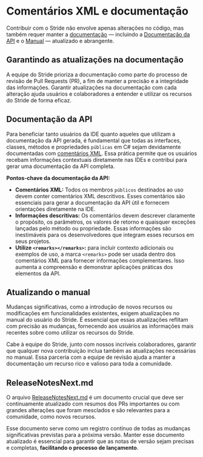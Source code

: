 # Comentários XML e documentação

Contribuir com o Stride não envolve apenas alterações no código, mas também requer manter a [documentação](https://doc.stride3d.net/latest/en/index.html) — incluindo a [Documentação da API](https://doc.stride3d.net/latest/en/api/index.html) e o [Manual](https://doc.stride3d.net/latest/en/manual/index.html) — atualizado e abrangente.

## Garantindo as atualizações na documentação

A equipe do Stride prioriza a documentação como parte do processo de revisão de Pull Requests (PR), a fim de manter a precisão e a integridade das informações. Garantir atualizações na documentação com cada alteração ajuda usuários e colaboradores a entender e utilizar os recursos do Stride de forma eficaz.

## Documentação da API

Para beneficiar tanto usuários da IDE quanto aqueles que utilizam a documentação da API gerada, é fundamental que todas as interfaces, classes, métodos e propriedades `públicas` em C# sejam devidamente documentadas com [comentários XML](https://dotnet.github.io/docfx/docs/basic-concepts.html). Essa prática permite que os usuários recebam informações contextuais diretamente nas IDEs e contribui para gerar uma documentação da API completa.

**Pontos-chave da documentação da API:**

- **Comentários XML:** Todos os membros `públicos` destinados ao uso devem conter comentários XML descritivos. Esses comentários são essenciais para gerar a documentação da API útil e fornecem orientações diretamente na IDE.
- **Informações descritivas:** Os comentários devem descrever claramente o propósito, os parâmetros, os valores de retorno e quaisquer exceções lançadas pelo método ou propriedade. Essas informações são inestimáveis para os desenvolvedores que integram esses recursos em seus projetos.
- **Utilize `<remarks></remarks>`:** para incluir contexto adicionais ou exemplos de uso, a marca `<remarks>` pode ser usada dentro dos comentários XML para fornecer informações complementares. Isso aumenta a compreensão e demonstrar aplicações práticas dos elementos da API.

## Atualizando o manual
Mudanças significativas, como a introdução de novos recursos ou modificações em funcionalidades existentes, exigem atualizações no manual do usuário do Stride. É essencial que essas atualizações reflitam com precisão as mudanças, fornecendo aos usuários as informações mais recentes sobre como utilizar os recursos do Stride.

Cabe à equipe do Stride, junto com nossos incríveis colaboradores, garantir que qualquer nova contribuição inclua também as atualizações necessárias no manual. Essa parceria com a equipe de revisão ajuda a manter a documentação um recurso rico e valioso para toda a comunidade.

## ReleaseNotesNext.md

O arquivo [ReleaseNotesNext.md](https://doc.stride3d.net/latest/en/ReleaseNotes/ReleaseNotesNext.html) é um documento crucial que deve ser continuamente atualizado com resumos dos PRs importantes ou com grandes alterações que foram mesclados e são relevantes para a comunidade, como novos recursos.

Esse documento serve como um registro contínuo de todas as mudanças significativas previstas para a próxima versão. Manter esse documento atualizado é essencial para garantir que as notas de versão sejam precisas e completas, **facilitando o processo de lançamento**.